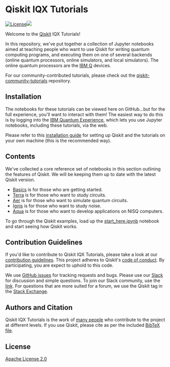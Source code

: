# Qiskit IQX Tutorials


[![License](https://img.shields.io/github/license/Qiskit/qiskit-iqx-tutorials.svg?style=popout-square)](https://opensource.org/licenses/Apache-2.0)[![](https://img.shields.io/github/release/Qiskit/qiskit-iqx-tutorials.svg?style=popout-square)](https://github.com/Qiskit/qiskit-iqx-tutorials/releases)

Welcome to the [Qiskit](https://www.qiskit.org/) IQX Tutorials!

In this repository, we've put together a collection of Jupyter notebooks aimed
at teaching people who want to use Qiskit for writing quantum computing
programs, and executing them on one of several backends (online quantum
processors, online simulators, and local simulators). The online quantum
processors are the [IBM Q](https://quantum-computing.ibm.com) devices.

For our community-contributed tutorials, please check out the
[qiskit-community-tutorials](https://github.com/Qiskit/qiskit-community-tutorials)
repository.

## Installation

The notebooks for these tutorials can be viewed here on GitHub...but for the
full experience, you'll want to interact with them!  The easiest way to do this
is by logging into the [IBM Quantum
Experience](https://quantum-computing.ibm.com/), which lets you use Jupyter
notebooks, including these tutorials, via the web.

Please refer to this [installation guide](INSTALL.md) for setting up Qiskit and
the tutorials on your own machine (this is the recommended way).

## Contents

We've collected a core reference set of notebooks in this section outlining the
features of Qiskit. We will be keeping them up to date with the latest Qiskit
version.

- [Basics](qiskit/fundamentals) is for those who are getting started.
- [Terra](qiskit/advanced/terra) is for those who want to study circuits.
- [Aer](qiskit/advanced/aer) is for those who want to simulate quantum circuits.
- [Ignis](qiskit/advanced/ignis) is for those who want to study noise.
- [Aqua](qiskit/advanced/aqua) is for those who want to develop applications on NISQ computers.

To go through the Qiskit examples, load up the
[start_here.ipynb](qiskit/1_start_here.ipynb) notebook and start seeing how
Qiskit works.

## Contribution Guidelines

If you'd like to contribute to Qiskit IQX Tutorials, please take a look at our
[contribution guidelines](.github/CONTRIBUTING.md). This project adheres to
Qiskit's [code of conduct](.github/CODE_OF_CONDUCT.md). By participating, you
are expect to uphold to this code.

We use [GitHub issues](https://github.com/Qiskit/qiskit-iqx-tutorials/issues) for
tracking requests and bugs. Please use our [Slack](https://qiskit.slack.com)
for discussion and simple questions. To join our Slack community, use the
[link](https://join.slack.com/t/qiskit/shared_invite/enQtODQ2NTIyOTgwMTQ3LTI0NzM2NzkzZjJhNDgzZjY5MTQzNDY3MGNiZGQzNTNkZTE4Nzg1MjMwMmFjY2UwZTgyNDlmYWQwYmZjMjE1ZTM).
For questions that are more suited for a forum, we use the Qiskit tag in the
[Stack
Exchange](https://quantumcomputing.stackexchange.com/questions/tagged/qiskit).

## Authors and Citation

Qiskit IQX Tutorials is the work of [many
people](https://github.com/Qiskit/qiskit-iqx-tutorials/graphs/contributors) who
contribute to the project at different levels. If you use Qiskit, please cite
as per the included [BibTeX
file](https://github.com/Qiskit/qiskit/blob/master/Qiskit.bib).

## License

[Apache License 2.0](LICENSE)
